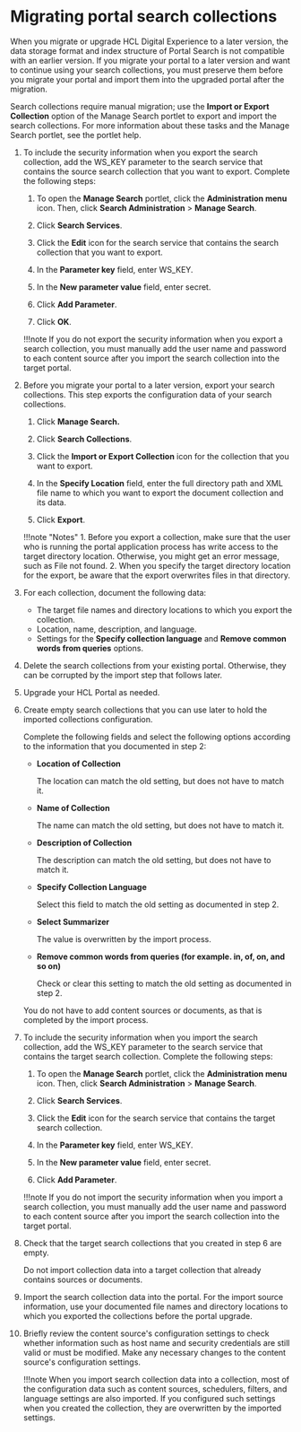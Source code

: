 # Migrating portal search collections

When you migrate or upgrade HCL Digital Experience to a later version, the data storage format and index structure of Portal Search is not compatible with an earlier version. If you migrate your portal to a later version and want to continue using your search collections, you must preserve them before you migrate your portal and import them into the upgraded portal after the migration.

Search collections require manual migration; use the **Import or Export Collection** option of the Manage Search portlet to export and import the search collections. For more information about these tasks and the Manage Search portlet, see the portlet help.

1.  To include the security information when you export the search collection, add the WS\_KEY parameter to the search service that contains the source search collection that you want to export. Complete the following steps:

    1.  To open the **Manage Search** portlet, click the **Administration menu** icon. Then, click **Search Administration** \> **Manage Search**.

    2.  Click **Search Services**.

    3.  Click the **Edit** icon for the search service that contains the search collection that you want to export.

    4.  In the **Parameter key** field, enter WS\_KEY.

    5.  In the **New parameter value** field, enter secret.

    6.  Click **Add Parameter**.

    7.  Click **OK**.

    !!!note
        If you do not export the security information when you export a search collection, you must manually add the user name and password to each content source after you import the search collection into the target portal.

2.  Before you migrate your portal to a later version, export your search collections. This step exports the configuration data of your search collections.

    1.  Click **Manage Search.**

    2.  Click **Search Collections**.

    3.  Click the **Import or Export Collection** icon for the collection that you want to export.

    4.  In the **Specify Location** field, enter the full directory path and XML file name to which you want to export the document collection and its data.

    5.  Click **Export**.

    !!!note "Notes"
        1.  Before you export a collection, make sure that the user who is running the portal application process has write access to the target directory location. Otherwise, you might get an error message, such as File not found.
        2.  When you specify the target directory location for the export, be aware that the export overwrites files in that directory.

3.  For each collection, document the following data:

    -   The target file names and directory locations to which you export the collection.
    -   Location, name, description, and language.
    -   Settings for the **Specify collection language** and **Remove common words from queries** options.

4.  Delete the search collections from your existing portal. Otherwise, they can be corrupted by the import step that follows later.

5.  Upgrade your HCL Portal as needed.

6.  Create empty search collections that you can use later to hold the imported collections configuration.

    Complete the following fields and select the following options according to the information that you documented in step 2:

    -   **Location of Collection**

        The location can match the old setting, but does not have to match it.

    -   **Name of Collection**

        The name can match the old setting, but does not have to match it.

    -   **Description of Collection**

        The description can match the old setting, but does not have to match it.

    -   **Specify Collection Language**

        Select this field to match the old setting as documented in step 2.

    -   **Select Summarizer**

        The value is overwritten by the import process.

    -   **Remove common words from queries (for example. in, of, on, and so on)**

        Check or clear this setting to match the old setting as documented in step 2.

    You do not have to add content sources or documents, as that is completed by the import process.

7.  To include the security information when you import the search collection, add the WS\_KEY parameter to the search service that contains the target search collection. Complete the following steps:

    1.  To open the **Manage Search** portlet, click the **Administration menu** icon. Then, click **Search Administration** \> **Manage Search**.

    2.  Click **Search Services**.

    3.  Click the **Edit** icon for the search service that contains the target search collection.

    4.  In the **Parameter key** field, enter WS\_KEY.

    5.  In the **New parameter value** field, enter secret.

    6.  Click **Add Parameter**.

    !!!note
        If you do not import the security information when you import a search collection, you must manually add the user name and password to each content source after you import the search collection into the target portal.

8.  Check that the target search collections that you created in step 6 are empty.

    Do not import collection data into a target collection that already contains sources or documents.

9.  Import the search collection data into the portal. For the import source information, use your documented file names and directory locations to which you exported the collections before the portal upgrade.

10. Briefly review the content source's configuration settings to check whether information such as host name and security credentials are still valid or must be modified. Make any necessary changes to the content source's configuration settings.

    !!!note
        When you import search collection data into a collection, most of the configuration data such as content sources, schedulers, filters, and language settings are also imported. If you configured such settings when you created the collection, they are overwritten by the imported settings.



